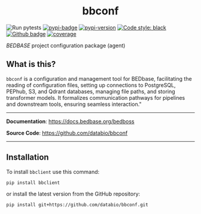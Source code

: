 <h1 align="center">bbconf</h1>

![Run pytests](https://github.com/databio/bbconf/workflows/Run%20pytests/badge.svg)
[![pypi-badge](https://img.shields.io/pypi/v/bbconf?color=%2334D058)](https://pypi.org/project/bbconf/)
[![pypi-version](https://img.shields.io/pypi/pyversions/bbconf.svg?color=%2334D058)](https://pypi.org/project/bbconf)
[![Code style: black](https://img.shields.io/badge/code%20style-black-000000.svg)](https://github.com/psf/black)
[![Github badge](https://img.shields.io/badge/source-github-354a75?logo=github)](https://github.com/databio/bbconf)
[![coverage](https://coverage-badge.samuelcolvin.workers.dev/databio/bbconf.svg)](https://coverage-badge.samuelcolvin.workers.dev/redirect/databio/bbconf)


*BEDBASE* project configuration package (agent)

## What is this?

`bbconf` is a configuration and management tool for BEDbase, facilitating the reading of configuration files, 
setting up connections to PostgreSQL, PEPhub, S3, and Qdrant databases, managing file paths, and storing transformer models. 
It formalizes communication pathways for pipelines and downstream tools, ensuring seamless interaction."

---

**Documentation**: <a href="https://docs.bedbase.org/bedboss" target="_blank">https://docs.bedbase.org/bedboss</a>

**Source Code**: <a href="https://github.com/databio/bbconf" target="_blank">https://github.com/databio/bbconf</a>

---

## Installation

To install `bbclient` use this command: 
```
pip install bbclient
```
or install the latest version from the GitHub repository:
```
pip install git+https://github.com/databio/bbconf.git
```

